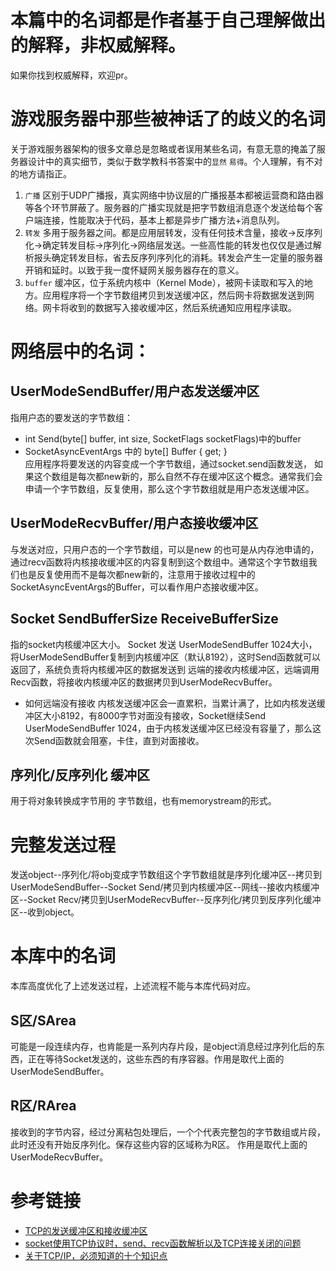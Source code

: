 # 本篇中的名词都是作者基于自己理解做出的解释，非权威解释。
如果你找到权威解释，欢迎pr。

# 游戏服务器中那些被神话了的歧义的名词
关于游戏服务器架构的很多文章总是忽略或者误用某些名词，有意无意的掩盖了服务器设计中的真实细节，类似于数学教科书答案中的`显然` `易得`。个人理解，有不对的地方请指正。
1. `广播` 区别于UDP广播报，真实网络中协议层的广播报基本都被运营商和路由器等各个环节屏蔽了。服务器的广播实现就是把字节数组消息逐个发送给每个客户端连接，性能取决于代码，基本上都是异步广播方法+消息队列。
2. `转发` 多用于服务器之间。都是应用层转发，没有任何技术含量，接收->反序列化->确定转发目标->序列化->网络层发送。一些高性能的转发也仅仅是通过解析报头确定转发目标，省去反序列序列化的消耗。转发会产生一定量的服务器开销和延时。以致于我一度怀疑网关服务器存在的意义。
3. `buffer` 缓冲区，位于系统内核中（Kernel Mode），被网卡读取和写入的地方。应用程序将一个字节数组拷贝到发送缓冲区，然后网卡将数据发送到网络。网卡将收到的数据写入接收缓冲区，然后系统通知应用程序读取。

# 网络层中的名词：
## UserModeSendBuffer/用户态发送缓冲区
指用户态的要发送的字节数组：
- int Send(byte[] buffer, int size, SocketFlags socketFlags)中的buffer
- SocketAsyncEventArgs 中的 byte[] Buffer { get; }  
应用程序将要发送的内容变成一个字节数组，通过socket.send函数发送，
如果这个数组是每次都new新的，那么自然不存在缓冲区这个概念。通常我们会申请一个字节数组，反复使用，那么这个字节数组就是用户态发送缓冲区。

## UserModeRecvBuffer/用户态接收缓冲区
与发送对应，只用户态的一个字节数组，可以是new 的也可是从内存池申请的，通过recv函数将内核接收缓冲区的内容复制到这个数组中。通常这个字节数组我们也是反复使用而不是每次都new新的，注意用于接收过程中的SocketAsyncEventArgs的Buffer，可以看作用户态接收缓冲区。

## Socket SendBufferSize ReceiveBufferSize
指的socket内核缓冲区大小。
Socket 发送 UserModeSendBuffer 1024大小，将UserModeSendBuffer复制到内核缓冲区（默认8192），这时Send函数就可以返回了，系统负责将内核缓冲区的数据发送到 远端的接收内核缓冲区，远端调用Recv函数，将接收内核缓冲区的数据拷贝到UserModeRecvBuffer。
- 如何远端没有接收 内核发送缓冲区会一直累积，当累计满了，比如内核发送缓冲区大小8192，有8000字节对面没有接收，Socket继续Send UserModeSendBuffer 1024，由于内核发送缓冲区已经没有容量了，那么这次Send函数就会阻塞，卡住，直到对面接收。

## 序列化/反序列化 缓冲区
用于将对象转换成字节用的 字节数组，也有memorystream的形式。

# 完整发送过程
发送object--序列化/将obj变成字节数组这个字节数组就是序列化缓冲区--拷贝到UserModeSendBuffer--Socket Send/拷贝到内核缓冲区--网线--接收内核缓冲区--Socket Recv/拷贝到UserModeRecvBuffer--反序列化/拷贝到反序列化缓冲区--收到object。


# 本库中的名词
本库高度优化了上述发送过程，上述流程不能与本库代码对应。
## S区/SArea
可能是一段连续内存，也肯能是一系列内存片段，是object消息经过序列化后的东西，正在等待Socket发送的，这些东西的有序容器。作用是取代上面的UserModeSendBuffer。
## R区/RArea
接收到的字节内容，经过分离粘包处理后，一个个代表完整包的字节数组或片段，此时还没有开始反序列化。保存这些内容的区域称为R区。
作用是取代上面的UserModeRecvBuffer。

# 参考链接
- [TCP的发送缓冲区和接收缓冲区](https://www.cnblogs.com/saryli/p/9821058.html)  
- [socket使用TCP协议时，send、recv函数解析以及TCP连接关闭的问题](https://www.cnblogs.com/lidabo/p/4534755.html)
- [关于TCP/IP，必须知道的十个知识点](https://blog.csdn.net/u012371712/article/details/80795297)


